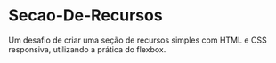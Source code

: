 # Secao-De-Recursos
Um desafio de criar uma seção de recursos simples com HTML e CSS responsiva, utilizando a prática do flexbox. 
